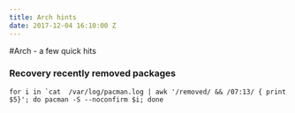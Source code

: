 ```yaml
---
title: Arch hints
date: 2017-12-04 16:10:00 Z
---
```


#Arch - a few quick hits

### Recovery recently removed packages

```
for i in `cat  /var/log/pacman.log | awk '/removed/ && /07:13/ { print $5}'; do pacman -S --noconfirm $i; done

```
